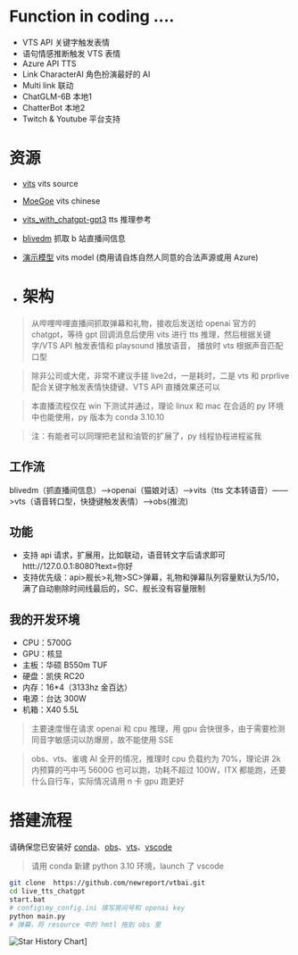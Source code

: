 # Function in coding ....
- VTS API 关键字触发表情
- 语句情感推断触发 VTS 表情
- Azure API TTS 
- Link CharacterAI 角色扮演最好的 AI
- Multi link 联动
- ChatGLM-6B 本地1
- ChatterBot 本地2
- Twitch & Youtube 平台支持

# 资源
- [vits](https://github.com/jaywalnut310/vits) vits source
- [MoeGoe](https://github.com/CjangCjengh/MoeGoe.git) vits chinese
- [vits_with_chatgpt-gpt3](https://github.com/Paraworks/vits_with_chatgpt-gpt3) tts 推理参考
- [blivedm](https://github.com/xfgryujk/blivedm/tree/master) 抓取 b 站直播间信息
- [演示模型](https://huggingface.co/newreport/live_tts_default_model/tree/main) vits model (商用请自炼自然人同意的合法声源或用 Azure)

- # 架构
> 从哔哩哔哩直播间抓取弹幕和礼物，接收后发送给 openai 官方的 chatgpt，等待 gpt 回调消息后使用 vits 进行 tts 推理，然后根据关键字/VTS API 触发表情和 playsound 播放语音， 播放时 vts 根据声音匹配口型  

> 除非公司或大佬，非常不建议手搓 live2d，一是耗时，二是 vts 和 prprlive 配合关键字触发表情快捷键、VTS API 直播效果还可以  

>  本直播流程仅在 win 下测试并通过，理论 linux 和 mac 在合适的 py 环境中也能使用，py 版本为 conda 3.10.10

>  注：有能者可以同理把老鼠和油管的扩展了，py 线程协程进程鲨我

## 工作流
blivedm（抓直播间信息）——>openai（猫娘对话）——>vits（tts 文本转语音）——>vts（语音转口型，快捷键触发表情）——>obs(推流)

## 功能
- 支持 api 请求，扩展用，比如联动，语音转文字后请求即可  httt://127.0.0.1:8080?text=你好
- 支持优先级：api>舰长>礼物>SC>弹幕，礼物和弹幕队列容量默认为5/10，满了自动剔除时间线最后的，SC、舰长没有容量限制

## 我的开发环境
- CPU：5700G
- GPU：核显
- 主板：华硕 B550m TUF
- 硬盘：凯侠 RC20
- 内存：16*4（3133hz 金百达）
- 电源：台达 300W
- 机箱：X40 5.5L
  
> 主要速度慢在请求 openai 和 cpu 推理，用 gpu 会快很多，由于需要检测同音字敏感词以防爆房，故不能使用 SSE

> obs、vts、雀魂 AI 全开的情况，推理时 cpu 负载约为 70%，理论讲 2k 内预算的丐中丐 5600G 也可以跑，功耗不超过 100W，ITX 都能跑，还要什么自行车，实际情况请用 n 卡 gpu 跑更好


# 搭建流程
请确保您已安装好 [conda](https://newreport.top/2023-02-27/ubuntu-amd-centos-install-conda/)、[obs](https://obsproject.com/)、[vts](https://denchisoft.com/)、[vscode](https://code.visualstudio.com/)
> 请用 conda 新建 python 3.10 环境，launch 了 vscode
```bash
git clone  https://github.com/newreport/vtbai.git
cd live_tts_chatgpt
start.bat
# config\my_config.ini 填写房间号和 openai key
python main.py
# 弹幕，将 resource 中的 hmtl 拖到 obs 里
```

![Star History Chart](https://api.star-history.com/svg?repos=newreport/live_tts_chatgpt&type=Date)]
